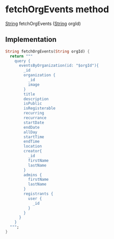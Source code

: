 


# fetchOrgEvents method








[String](https://api.flutter.dev/flutter/dart-core/String-class.html) fetchOrgEvents
([String](https://api.flutter.dev/flutter/dart-core/String-class.html) orgId)








## Implementation

```dart
String fetchOrgEvents(String orgId) {
  return """
    query {
      eventsByOrganization(id: "$orgId"){
        _id
        organization {
          _id
          image
        }
        title
        description
        isPublic
        isRegisterable
        recurring
        recurrance
        startDate
        endDate
        allDay
        startTime
        endTime
        location
        creator{
          _id
          firstName
          lastName
        }
        admins {
          firstName
          lastName
        }
        registrants {
          user {
            _id
          }
        }
      }
    }
  """;
}
```







